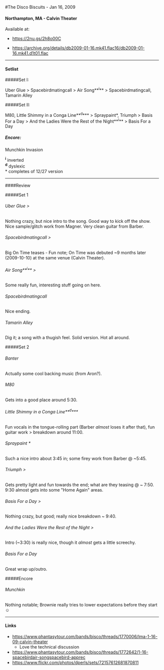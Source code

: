#The Disco Biscuits - Jan 16, 2009

#### Northampton, MA - Calvin Theater



 Available at:

 * https://2nu.gs/2h8o00C

* https://archive.org/details/db2009-01-16.mk41.flac16/db2009-01-16.mk41.d1t01.flac



---



#### Setlist

#####Set I:

Uber Glue > Spacebirdmatingcall > Air Song**<sup>i</sup>**  > Spacebirdmatingcall, Tamarin Alley

#####Set II:

M80, Little Shimmy in a Conga Line**<sup>d</sup>*** > Spraypaint*, Triumph > Basis For a Day > And the Ladies Were the Rest of the Night**<sup>i</sup>** > Basis For a Day

##### Encore:

Munchkin Invasion

**<sup>i</sup>** inverted  
**<sup>d</sup>** dyslexic  
\* completes of 12/27 version



---



####Review

#####Set 1

###### Uber Glue >

Nothing crazy, but nice intro to the song. Good way to kick off the show. Nice sample/glitch work from Magner. Very clean guitar from Barber.

###### Spacebirdmatingcall >

Big On Time teases - Fun note; On Time was debuted ~9 months later (2009-10-10) at the same venue (Calvin Theater).

###### Air Song**<sup>i</sup>** >

Some really fun, interesting stuff going on here.

###### Spacebirdmatingcall

Nice ending.

###### Tamarin Alley

Dig it; a song with a thugish feel. Solid version. Hot all around.

#####Set 2

###### Banter

Actually some cool backing music (from Aron?).

###### M80

Gets into a good place around 5:30.

###### Little Shimmy in a Conga Line**<sup>d</sup>***

Fun vocals in the tongue-rolling part (Barber _almost_ loses it after that), fun guitar work > breakdown around 11:00.

###### Spraypaint *

Such a nice intro about 3:45 in; some firey work from Barber @ ~5:45.

###### Triumph >

Gets pretty light and fun towards the end; what are they teasing @ ~ 7:50. 9:30 almost gets into some "Home Again" areas.

###### Basis For a Day >

Nothing crazy, but good; really nice breakdown ~ 9:40.

###### And the Ladies Were the Rest of the Night >

Intro (~3:30) is really nice, though it _almost_ gets a little screechy.

###### Basis For a Day

Great wrap up/outro.

#####Encore

###### Munchkin

Nothing notable; Brownie really tries to lower expectations before they start ☺



---



#### Links

- https://www.phantasytour.com/bands/bisco/threads/1770006/lma-1-16-09-calvin-theater
  - Love the technical discussion
- https://www.phantasytour.com/bands/bisco/threads/1772642/1-16-spacebirdair-songspacebird-apprec
- https://www.flickr.com/photos/dperls/sets/72157612681870811
